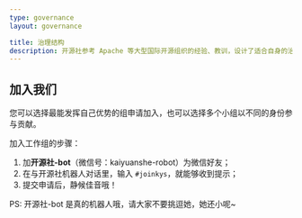 ```yaml
---
type: governance
layout: governance

title: 治理结构
description: 开源社参考 Apache 等大型国际开源组织的经验、教训，设计了适合自身的治理结构
---
```


## 加入我们

您可以选择最能发挥自己优势的组申请加入，也可以选择多个小组以不同的身份参与贡献。

加入工作组的步骤：

1. 加**开源社-bot**（微信号：kaiyuanshe-robot）为微信好友；
2. 在与开源社机器人对话里，输入 `#joinkys`，就能够收到提示；
3. 提交申请后，静候佳音哦！

PS: 开源社-bot 是真的机器人哦，请大家不要挑逗她，她还小呢~
